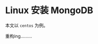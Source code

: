 # Linux 安装 MongoDB

本文以 `centos` 为例。

重构ing.........


<!-- https://docs.mongodb.com/v5.0/tutorial/install-mongodb-on-red-hat/ -->
